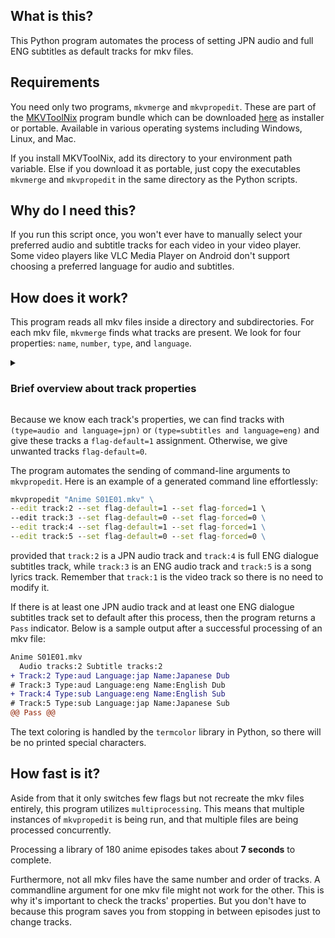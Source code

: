 ## What is this?
This Python program automates the process of setting JPN audio and full ENG subtitles as default tracks for mkv files. 

## Requirements
You need only two programs, `mkvmerge` and `mkvpropedit`. These are part of the [MKVToolNix](https://mkvtoolnix.download/) program bundle which can be downloaded [here](https://mkvtoolnix.download/downloads.html) as installer or portable. Available in various operating systems including Windows, Linux, and Mac.

If you install MKVToolNix, add its directory to your environment path variable. Else if you download it as portable, just copy the executables `mkvmerge` and `mkvpropedit` in the same directory as the Python scripts.

## Why do I need this?
If you run this script once, you won't ever have to manually select your preferred audio and subtitle tracks for each video in your video player. 
Some video players like VLC Media Player on Android don't support choosing a preferred language for audio and subtitles.

## How does it work?
This program reads all mkv files inside a directory and subdirectories. 
For each mkv file, `mkvmerge` finds what tracks are present. 
We look for four properties: `name`, `number`, `type`, and `language`.

<details>
<summary><h3>Brief overview about track properties</h3></summary>

- `name` is the label assigned to a track, useful for mkv files that provide subtitles for full dialog and for song lyrics only.
- `number` is the index of the track in the mkv file. Usually, video track always comes first at `number = 1`, followed by an audio track, and so on.
- `type` can be one of these: `video`, `audio`, `subtitles`. Naturally, a complete mkv file should contain at least three different tracks.
- `language` tells what the track's language is. For Japanese, `language=jpn` while for English, `language=eng`. 
Some tracks may not have any assigned language like video tracks, thus `lanuage=und` which means undetermined.
</details>

Because we know each track's properties, we can find tracks with `(type=audio and language=jpn)` or `(type=subtitles and language=eng)` and give these tracks a `flag-default=1` assignment. Otherwise, we give unwanted tracks `flag-default=0`.

The program automates the sending of command-line arguments to `mkvpropedit`. Here is an example of a generated command line effortlessly:
```bat
mkvpropedit "Anime S01E01.mkv" \
--edit track:2 --set flag-default=1 --set flag-forced=1 \ 
--edit track:3 --set flag-default=0 --set flag-forced=0 \
--edit track:4 --set flag-default=1 --set flag-forced=1 \
--edit track:5 --set flag-default=0 --set flag-forced=0 \
```
provided that `track:2` is a JPN audio track and `track:4` is full ENG dialogue subtitles track, while `track:3` is an ENG audio track and `track:5` is a song lyrics track. Remember that `track:1` is the video track so there is no need to modify it.

If there is at least one JPN audio track and at least one ENG dialogue subtitles track set to default after this process, then the program returns a `Pass` indicator.
Below is a sample output after a successful processing of an mkv file:
```diff
Anime S01E01.mkv
  Audio tracks:2 Subtitle tracks:2
+ Track:2 Type:aud Language:jap Name:Japanese Dub
# Track:3 Type:aud Language:eng Name:English Dub
+ Track:4 Type:sub Language:eng Name:English Sub
# Track:5 Type:sub Language:jap Name:Japanese Sub
@@ Pass @@
```
The text coloring is handled by the `termcolor` library in Python, so there will be no printed special characters.
## How fast is it?
Aside from that it only switches few flags but not recreate the mkv files entirely, this program utilizes `multiprocessing`. This means that multiple instances of `mkvpropedit` is being run, and that multiple files are being processed concurrently. 

Processing a library of 180 anime episodes takes about **7 seconds** to complete.

Furthermore, not all mkv files have the same number and order of tracks. 
A commandline argument for one mkv file might not work for the other. 
This is why it's important to check the tracks' properties. 
But you don't have to because this program saves you from stopping in between episodes just to change tracks.
